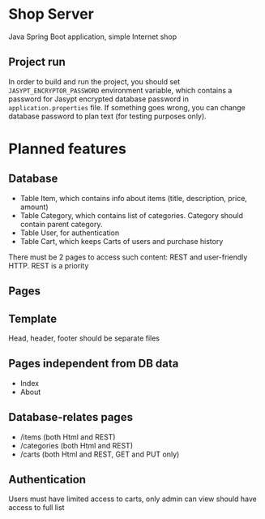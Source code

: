 # Shop Server

Java Spring Boot application, simple Internet shop

## Project run
In order to build and run the project, you should set `JASYPT_ENCRYPTOR_PASSWORD` environment variable,
which contains a password for Jasypt encrypted database password in `application.properties` file. If something goes wrong, you can change database password to plan text (for testing purposes only). 

# Planned features
## Database

* Table Item, which contains info about items (title, description, price, amount)
* Table Category, which contains list of categories. Category should contain parent category.
* Table User, for authentication
* Table Cart, which keeps Carts of users and purchase history

There must be 2 pages to access such content: REST and user-friendly HTTP. REST is a priority

## Pages

## Template

Head, header, footer should be separate files

## Pages independent from DB data

* Index
* About

## Database-relates pages

* /items (both Html and REST)
* /categories (both Html and REST)
* /carts (both Html and REST, GET and PUT only)

## Authentication

Users must have limited access to carts, only admin can view should have access to full list

